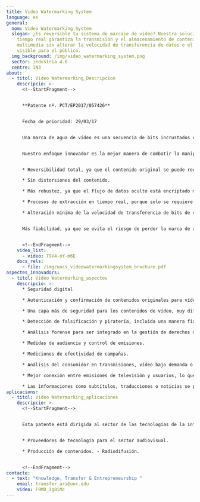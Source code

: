 ```yaml
---
title: Video Watermarking System
language: es
general:
  nom: Video Watermarking System
  slogan: ¿Es reversible tu sistema de marcaje de vídeo? Nuestra solución en
    tiempo real garantiza la transmisión y el almacenamiento de contenido
    multimedia sin alterar la velocidad de transferencia de datos o el contenido
    visible para el público.
  img_background: /img/video_watermarking_system.png
  sector: industria 4.0
  centre: IN3
about:
  - titol: Video Watermarking_Descripcion
    descripcio: >-
      <!--StartFragment-->


      **Patente nº. PCT/EP2017/057426**


      Fecha de prioridad: 29/03/17


      Una marca de agua de vídeo es una secuencia de bits incrustados en una señal de vídeo. Son imperceptibles para los sentidos humanos y solo pueden ser detectados por dispositivos como teléfonos inteligentes o tabletas. Una marca de agua contiene identificadores únicos tanto de la parte de vídeo de la que se ha extraído la marca como de la fuente de distribución en la que se puede acreditar el contenido.


      Nuestro enfoque innovador es la mejor manera de combatir la manipulación y la falsificación. Además, ofrece un buen equilibrio entre capacidad, transparencia y velocidad de transferencia de bits, con múltiples ventajas:


      * Reversibilidad total, ya que el contenido original se puede recuperar completamente y con facilidad.

      * Sin distorsiones del contenido.

      * Más robustez, ya que el flujo de datos oculto está encriptado mediante varias teclas.

      * Procesos de extracción en tiempo real, porque solo se requiere la descodificación entrópica, no la descompresión total del vídeo.

      * Alteración mínima de la velocidad de transferencia de bits de vídeo.


      Más fiabilidad, ya que se evita el riesgo de perder la marca de agua debido a la compresión.


      <!--EndFragment-->
    video_list:
      - video: T9V4-oY-m6E
    docs_rels:
      - file: /img/uocs_videowatermarkingsystem_brochure.pdf
aspectes_innovadors:
  - titol: Video Watermarking_aspectos
    descripcio: >-
      * Seguridad digital 

      * Autenticación y confirmación de contenidos originales para vídeo bajo demanda (4K, UHD, HDR, etc.). 

      * Una capa más de seguridad para los contenidos de vídeo, muy difícil de eliminar aunque haya redimensionamientos, recompresiones, recortes o redigitalizaciones. 

      * Detección de falsificación y piratería, incluida una manera fiable de localizar la fuente de la filtración. 

      * Análisis forense para ser integrado en la gestión de derechos digitales para vídeo bajo demanda. Análisis de medios 

      * Medidas de audiencia y control de emisiones. 

      * Mediciones de efectividad de campañas. 

      * Análisis del consumidor en transmisiones, vídeo bajo demanda o incluso distribución en internet. 

      * Mejor conexión entre emisiones de televisión y usuarios, lo que aumenta la participación del espectador. Incrustación de información 

      * Las informaciones como subtítulos, traducciones o noticias se pueden incrustar en el vídeo.
aplicacions:
  - titol: Video Watermarking_aplicaciones
    descripcio: >-
      <!--StartFragment-->


      Esta patente está dirigida al sector de las tecnologías de la información y la comunicación. Los tipos de empresa en los que se puede utilizar son: 


      * Proveedores de tecnología para el sector audiovisual. 

      * Producción de contenidos. - Radiodifusión.


      <!--EndFragment-->
contacte:
  - text: "Knowledge, Transfer & Entrepreneurship "
    email: transfer_ari@uoc.edu
    video: F9MD_IgBiMc
---
```

